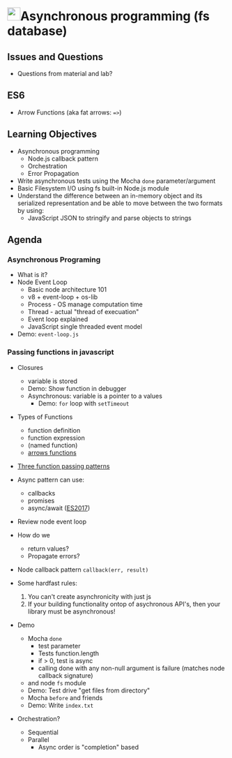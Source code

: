 <img src="https://cloud.githubusercontent.com/assets/478864/22186847/68223ce6-e0b1-11e6-8a62-0e3edc96725e.png" width=30>Asynchronous programming (fs database)
===

## Issues and Questions
* Questions from material and lab?

## ES6

* Arrow Functions (aka fat arrows: `=>`)

## Learning Objectives

* Asynchronous programming
    * Node.js callback pattern
    * Orchestration
    * Error Propagation
* Write asynchronous tests using the Mocha `done` parameter/argument
* Basic Filesystem I/O using fs built-in Node.js module
* Understand the difference between an in-memory object and its 
serialized representation and be able to move between the two formats by using:
	* JavaScript JSON to stringify and parse objects to strings

## Agenda

### Asynchronous Programing

* What is it?
* Node Event Loop
    * Basic node architecture 101
    * v8 + event-loop + os-lib
    * Process - OS manage computation time
    * Thread - actual "thread of execuation"
    * Event loop explained
    * JavaScript single threaded event model
* Demo: `event-loop.js`

### Passing functions in javascript

* Closures
    * variable is stored
    * Demo: Show function in debugger
    * Asynchronous: variable is a pointer to a values
        * Demo: `for` loop with `setTimeout`

* Types of Functions
    * function definition
    * function expression
    * (named function)
    * [arrows functions](https://github.com/martypdx/workshop-promises-fat-arrows/blob/master/fat-arrows.md)

* [Three function passing patterns](https://github.com/martypdx/workshop-promises-fat-arrows/blob/master/async-js-patterns.md) 
* Async pattern can use:
    * callbacks
    * promises
    * async/await ([ES2017](https://github.com/tc39/proposals/blob/master/finished-proposals.md))
* Review node event loop
* How do we
	* return values?
	* Propagate errors?
* Node callback pattern `callback(err, result)`
* Some hardfast rules:
    1. You can't create asynchronicity with just js
    2. If your building functionality ontop of asychronous API's, 
    then your library must be asynchronous!
* Demo
	* Mocha `done`
		* test parameter
		* Tests function.length
		* if > 0, test is async
		* calling done with any non-null argument is failure (matches node callback signature)
	* and node `fs` module
	* Demo: Test drive "get files from directory"
    * Mocha `before` and friends
    * Demo: Write `index.txt`
* Orchestration?
	* Sequential
	* Parallel
		* Async order is "completion" based